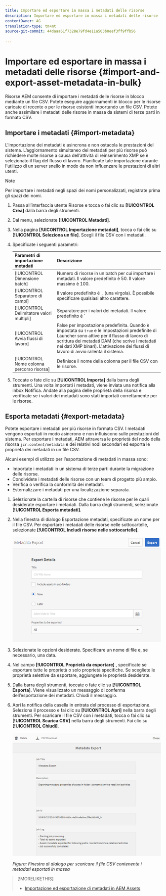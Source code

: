 ```yaml
---
title: Importare ed esportare in massa i metadati delle risorse
description: Importare ed esportare in massa i metadati delle risorse
contentOwner: AG
translation-type: tm+mt
source-git-commit: 44daaa61f7328e79fd4e11a503b0eef3ff9ffb56

---
```



# Importare ed esportare in massa i metadati delle risorse {#import-and-export-asset-metadata-in-bulk}

Risorse AEM consente di importare i metadati delle risorse in blocco mediante un file CSV. Potete eseguire aggiornamenti in blocco per le risorse caricate di recente o per le risorse esistenti importando un file CSV. Potete anche assimilare i metadati delle risorse in massa da sistemi di terze parti in formato CSV.

## Importare i metadati {#import-metadata}

L&#39;importazione dei metadati è asincrona e non ostacola le prestazioni del sistema. L’aggiornamento simultaneo dei metadati per più risorse può richiedere molte risorse a causa dell’attività di reinserimento XMP se è selezionato il flag del flusso di lavoro. Pianificate tale importazione durante l&#39;utilizzo di un server snello in modo da non influenzare le prestazioni di altri utenti.

>[!NOTE]
>
>Per importare i metadati negli spazi dei nomi personalizzati, registrate prima gli spazi dei nomi.

1. Passa all’interfaccia utente Risorse e tocca o fai clic su **[!UICONTROL Crea]** dalla barra degli strumenti.
1. Dal menu, selezionate **[!UICONTROL Metadati]**.
1. Nella pagina **[!UICONTROL Importazione metadati]**, tocca o fai clic su **[!UICONTROL Seleziona un file]**. Scegli il file CSV con i metadati.
1. Specificate i seguenti parametri:

   | Parametri di importazione metadati | Descrizione |
   |:---|:---|
   | [!UICONTROL Dimensione batch] | Numero di risorse in un batch per cui importare i metadati. Il valore predefinito è 50. Il valore massimo è 100. |
   | [!UICONTROL Separatore di campi] | Il valore predefinito è `,` (una virgola). È possibile specificare qualsiasi altro carattere. |
   | [!UICONTROL Delimitatore valori multipli] | Separatore per i valori dei metadati. Il valore predefinito è `|`. |
   | [!UICONTROL Avvia flussi di lavoro] | False per impostazione predefinita. Quando è impostata su `true` e le impostazioni predefinite di Launcher sono attive per il flusso di lavoro di scrittura dei metadati DAM (che scrive i metadati nei dati XMP binari). L&#39;attivazione dei flussi di lavoro di avvio rallenta il sistema. |
   | [!UICONTROL Nome colonna percorso risorsa] | Definisce il nome della colonna per il file CSV con le risorse. |

1. Toccate o fate clic su **[!UICONTROL Importa]** dalla barra degli strumenti. Una volta importati i metadati, viene inviata una notifica alla inbox Notifica. Andate alla pagina delle proprietà della risorsa e verificate se i valori dei metadati sono stati importati correttamente per le risorse.

## Esporta metadati {#export-metadata}

Potete esportare i metadati per più risorse in formato CSV. I metadati vengono esportati in modo asincrono e non influiscono sulle prestazioni del sistema. Per esportare i metadati, AEM attraversa le proprietà del nodo della risorsa `jcr:content/metadata` e dei relativi nodi secondari ed esporta le proprietà dei metadati in un file CSV.

Alcuni esempi di utilizzo per l’esportazione di metadati in massa sono:

* Importate i metadati in un sistema di terze parti durante la migrazione delle risorse.
* Condividete i metadati delle risorse con un team di progetto più ampio.
* Verifica o verifica la conformità dei metadati.
* Esternalizzare i metadati per una localizzazione separata.

1. Selezionate la cartella di risorse che contiene le risorse per le quali desiderate esportare i metadati. Dalla barra degli strumenti, selezionate **[!UICONTROL Esporta metadati]**.
1. Nella finestra di dialogo Esportazione metadati, specificate un nome per il file CSV. Per esportare i metadati delle risorse nelle sottocartelle, selezionate **[!UICONTROL Includi risorse nelle sottocartelle]**.

   ![Interfaccia e opzioni per esportare i metadati di tutte le risorse di una](assets/export_metadata_page.png "cartellaInterfaccia e opzioni per esportare i metadati di tutte le risorse di una cartella")

1. Selezionate le opzioni desiderate. Specificare un nome di file e, se necessario, una data.

1. Nel campo **[!UICONTROL Proprietà da esportare]** , specificate se esportare tutte le proprietà o solo proprietà specifiche. Se scegliete le proprietà selettive da esportare, aggiungete le proprietà desiderate.

1. Dalla barra degli strumenti, toccate o fate clic su **[!UICONTROL Esporta]**. Viene visualizzato un messaggio di conferma dell’esportazione dei metadati. Chiudi il messaggio.
1. Apri la notifica della casella in entrata del processo di esportazione. Seleziona il processo e fai clic su **[!UICONTROL Apri]** nella barra degli strumenti. Per scaricare il file CSV con i metadati, tocca o fai clic su **[!UICONTROL Scarica CSV]** nella barra degli strumenti. Fai clic su **[!UICONTROL Chiudi]**.

   ![Finestra di dialogo per scaricare il file CSV contenente i metadati esportati in massa](assets/csv_download.png)

   *Figura: Finestra di dialogo per scaricare il file CSV contenente i metadati esportati in massa*

>[!MORELIKETHIS]
>
>* [Importazione ed esportazione di metadati in AEM Assets](https://docs.adobe.com/content/help/en/experience-manager-learn/assets/metadata/metadata-import-feature-video-use.html)

